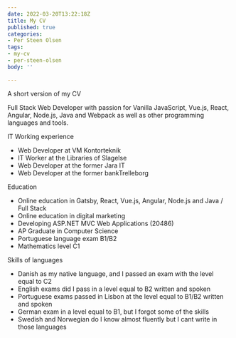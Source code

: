 ```yaml
---
date: 2022-03-20T13:22:18Z
title: My CV
published: true
categories:
- Per Steen Olsen
tags:
- my-cv
- per-steen-olsen
body: ''

---
```

A short version of my CV

Full Stack Web Developer with passion for Vanilla JavaScript, Vue.js, React, Angular, Node.js, Java and Webpack as well as other programming languages and tools.

IT Working experience

* Web Developer at VM Kontorteknik
* IT Worker at the Libraries of Slagelse
* Web Developer at the former Jara IT
* Web Developer at the former bankTrelleborg

Education

* Online education in Gatsby, React, Vue.js, Angular, Node.js and Java / Full Stack
* Online education in digital marketing
* Developing ASP.NET MVC Web Applications (20486)
* AP Graduate in Computer Science
* Portuguese language exam B1/B2
* Mathematics level C1

Skills of languages

* Danish as my native language, and I passed an exam with the level equal to C2
* English exams did I pass in a level equal to B2 written and spoken
* Portuguese exams passed in Lisbon at the level equal to B1/B2 written and spoken
* German exam in a level equal to B1, but I forgot some of the skills
* Swedish and Norwegian do I know almost fluently but I cant write in those languages